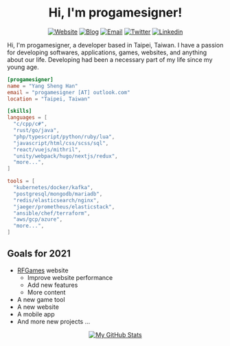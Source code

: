 
<div align="center">

# Hi, I'm progamesigner!

</div>

<div align="center">

  [![Website](https://img.shields.io/badge/Website-black?style=flat-square&labelColor=black&logo=hugo&logoColor=ff4088)](https://progamesigner.com)
  [![Blog](https://img.shields.io/badge/Blog-black?style=flat-square&labelColor=black&logo=blogger&logoColor=ff5722)](https://0x148.com)
  [![Email](https://img.shields.io/badge/Email-black?style=flat-square&labelColor=black&logo=gmail&logoColor=d14836)](mailto:progamesigner@outlook.com)
  [![Twitter](https://img.shields.io/badge/Twitter-black?style=flat-square&labelColor=black&logo=twitter&logoColor=1da1f2)](https://twitter.com/progamesigner)
  [![Linkedin](https://img.shields.io/badge/LinkedIn-black?style=flat-square&labelColor=black&logo=Linkedin&logoColor=0077b5)](https://www.linkedin.com/in/progamesigner)

</div>

Hi, I'm progamesigner, a developer based in Taipei, Taiwan. I have a passion for developing softwares, applications, games, websites, and anything about our life. Developing had been a necessary part of my life since my young age.

```toml
[progamesigner]
name = "Yang Sheng Han"
email = "progamesigner [AT] outlook.com"
location = "Taipei, Taiwan"

[skills]
languages = [
  "c/cpp/c#",
  "rust/go/java",
  "php/typescript/python/ruby/lua",
  "javascript/html/css/scss/sql",
  "react/vuejs/mithril",
  "unity/webpack/hugo/nextjs/redux",
  "more...",
]

tools = [
  "kubernetes/docker/kafka",
  "postgresql/mongodb/mariadb",
  "redis/elasticsearch/nginx",
  "jaeger/prometheus/elasticstack",
  "ansible/chef/terraform",
  "aws/gcp/azure",
  "more...",
]
```

## Goals for 2021

* [RFGames](https://rfgames.tw) website
  * Improve website performance
  * Add new features
  * More content
* A new game tool
* A new website
* A mobile app
* And more new projects ...

<div align="center">

  [![My GitHub Stats](https://github-readme-stats.vercel.app/api?username=progamesigner&count_private=true&hide_border=true&show_icons=true)](https://github.com/progamesigner)

</div>

